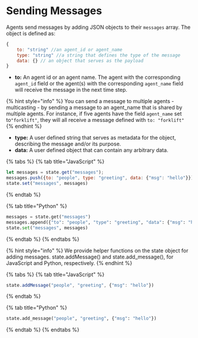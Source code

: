 # Sending Messages

Agents send messages by adding JSON objects to their `messages` array. The object is defined as:

```javascript
{
    to: "string" //an agent_id or agent_name
    type: "string" //a string that defines the type of the message
    data: {} // an object that serves as the payload 
}
```

* **to:** An agent id or an agent name. The agent with the corresponding `agent_id` field or the agent\(s\) with the corresponding `agent_name` field will receive the message in the next time step.

{% hint style="info" %}
You can send a message to multiple agents - multicasting - by sending a message to an agent\_name that is shared by multiple agents. For instance, if five agents have the field `agent_name` set to`"forklift"`, they will all receive a message defined with `to: "forklift"`
{% endhint %}

* **type:** A user defined string that serves as metadata for the object, describing the message and/or its purpose. 
* **data:** A user defined object that can contain any arbitrary data.

{% tabs %}
{% tab title="JavaScript" %}
```javascript
let messages = state.get("messages");
messages.push({to: "people", type: "greeting", data: {"msg": "hello"}})
state.set("messages", messages)
```
{% endtab %}

{% tab title="Python" %}
```python
messages = state.get("messages")
messages.append({"to": "people", "type": "greeting", "data": {"msg": "hello"}})
state.set("messages", messages)
```
{% endtab %}
{% endtabs %}

{% hint style="info" %}
We provide helper functions on the state object for adding messages. state.addMessage\(\) and state.add\_message\(\), for JavaScript and Python, respectively.
{% endhint %}

{% tabs %}
{% tab title="JavaScript" %}
```javascript
state.addMessage("people", "greeting", {"msg": "hello"})
```
{% endtab %}

{% tab title="Python" %}
```python
state.add_message("people", "greeting", {"msg": "hello"})
```
{% endtab %}
{% endtabs %}

